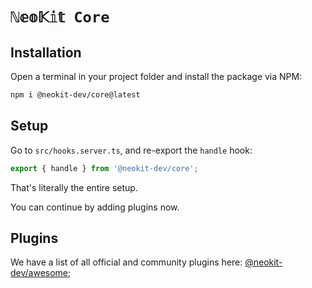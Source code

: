 # `ℕ𝕖𝕠𝕂𝕚𝕥 Core`

## Installation

Open a terminal in your project folder and install the package via NPM:

```bash
npm i @neokit-dev/core@latest
```

## Setup

Go to `src/hooks.server.ts`, and re-export the `handle` hook:

```ts
export { handle } from '@neokit-dev/core';
```

That's literally the entire setup.

You can continue by adding plugins now.

## Plugins

We have a list of all official and community plugins here: [@neokit-dev/awesome](https://github.com/neokit-dev/awesome);


